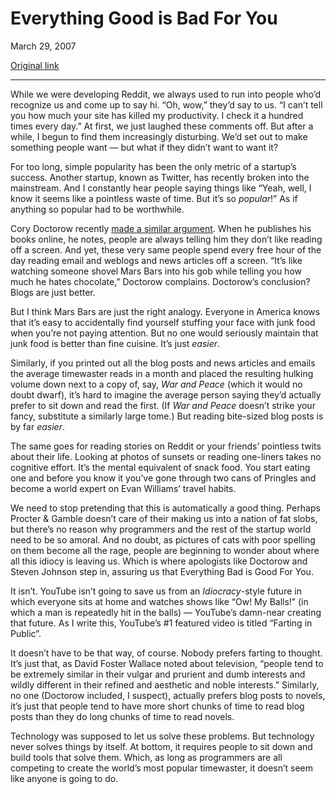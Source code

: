 Everything Good is Bad For You
==============================

March 29, 2007

[Original link](http://www.aaronsw.com/weblog/everythinggood)

* * * * *

While we were developing Reddit, we always used to run into people who’d
recognize us and come up to say hi. “Oh, wow,” they’d say to us. “I
can’t tell you how much your site has killed my productivity. I check it
a hundred times every day.” At first, we just laughed these comments
off. But after a while, I begun to find them increasingly disturbing.
We’d set out to make something people want — but what if they didn’t
want to want it?

For too long, simple popularity has been the only metric of a startup’s
success. Another startup, known as Twitter, has recently broken into the
mainstream. And I constantly hear people saying things like “Yeah, well,
I know it seems like a pointless waste of time. But it’s so *popular*!”
As if anything so popular had to be worthwhile.

Cory Doctorow recently [made a similar
argument](http://www.locusmag.com/Features/2007/03/cory-doctorow-you-do-like-reading-off.html).
When he publishes his books online, he notes, people are always telling
him they don’t like reading off a screen. And yet, these very same
people spend every free hour of the day reading email and weblogs and
news articles off a screen. “It’s like watching someone shovel Mars Bars
into his gob while telling you how much he hates chocolate,” Doctorow
complains. Doctorow’s conclusion? Blogs are just better.

But I think Mars Bars are just the right analogy. Everyone in America
knows that it’s easy to accidentally find yourself stuffing your face
with junk food when you’re not paying attention. But no one would
seriously maintain that junk food is better than fine cuisine. It’s just
*easier*.

Similarly, if you printed out all the blog posts and news articles and
emails the average timewaster reads in a month and placed the resulting
hulking volume down next to a copy of, say, *War and Peace* (which it
would no doubt dwarf), it’s hard to imagine the average person saying
they’d actually prefer to sit down and read the first. (If *War and
Peace* doesn’t strike your fancy, substitute a similarly large tome.)
But reading bite-sized blog posts is by far *easier*.

The same goes for reading stories on Reddit or your friends’ pointless
twits about their life. Looking at photos of sunsets or reading
one-liners takes no cognitive effort. It’s the mental equivalent of
snack food. You start eating one and before you know it you’ve gone
through two cans of Pringles and become a world expert on Evan Williams’
travel habits.

We need to stop pretending that this is automatically a good thing.
Perhaps Procter & Gamble doesn’t care of their making us into a nation
of fat slobs, but there’s no reason why programmers and the rest of the
startup world need to be so amoral. And no doubt, as pictures of cats
with poor spelling on them become all the rage, people are beginning to
wonder about where all this idiocy is leaving us. Which is where
apologists like Doctorow and Steven Johnson step in, assuring us that
Everything Bad is Good For You.

It isn’t. YouTube isn’t going to save us from an *Idiocracy*-style
future in which everyone sits at home and watches shows like “Ow! My
Balls!” (in which a man is repeatedly hit in the balls) — YouTube’s
damn-near creating that future. As I write this, YouTube’s \#1 featured
video is titled “Farting in Public”.

It doesn’t have to be that way, of course. Nobody prefers farting to
thought. It’s just that, as David Foster Wallace noted about television,
“people tend to be extremely similar in their vulgar and prurient and
dumb interests and wildly different in their refined and aesthetic and
noble interests.” Similarly, no one (Doctorow included, I suspect),
actually prefers blog posts to novels, it’s just that people tend to
have more short chunks of time to read blog posts than they do long
chunks of time to read novels.

Technology was supposed to let us solve these problems. But technology
never solves things by itself. At bottom, it requires people to sit down
and build tools that solve them. Which, as long as programmers are all
competing to create the world’s most popular timewaster, it doesn’t seem
like anyone is going to do.
